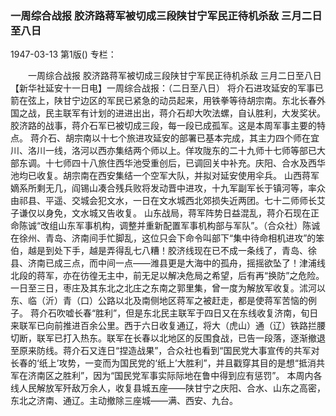 ### 一周综合战报  胶济路蒋军被切成三段陕甘宁军民正待机杀敌  三月二日至八日

1947-03-13
第1版()
专栏：

　　一周综合战报
    胶济路蒋军被切成三段陕甘宁军民正待机杀敌
    三月二日至八日
    【新华社延安十一日电】一周综合战报：（二日至八日）
    将介石进攻延安的军事已箭在弦上，陕甘宁边区的军民已紧急的动员起来，用铁拳等待胡宗南。东北长春外国之战，民主联军有计划的进进出出，蒋介石却大吹法螺，自认胜利，大发奖状。胶济路的战事，蒋介石军已被切成三段，每一段已成孤军。这是本周军事主要的特点。
    蒋介石、胡宗南以十七个旅进攻延安的部署已基本完成，其主力四个师在宜川、洛川一线，洛河以西亦集结两个师以上。佯攻陇东的二十九师十七师等部已大部东调。十七师四十八旅住西华池受重创后，已调回关中补充。庆阳、合水及西华池均已收复。胡宗南在西安集结一个空军大队，并拟对延安使用伞兵。
    山西蒋军嫡系所剩无几，阎锡山凑合残兵败将发动晋中进攻，十九军副军长于镇河等，率众由祁县、平遥、交城会犯文水，一日在文水城西北郊损失近两团。七十二师师长艾子谦仅以身免，文水城又告收复。
    山东战局，蒋军阵势日益混乱，蒋介石现在正命陈诚“改组山东军事机构，调整并重新配置军事机构部与军队”。（合众社）陈诚在徐州、青岛、济南间手忙脚乱，这位只会下命令叫部下“集中待命相机进攻”的笨伯，越是到处下手，越是弄得乱七八糟！胶济线现在已不成一条线了，青岛、徐县、济南已成三点，而中间一点——潍县更是大海中的孤舟，摇摇欲坠了！津浦线北段的蒋军，亦在彷徨无主中，前无足以解决危局之希望，后有再“换防”之危险。一日至三日，枣庄及其东北之北庄之东南之郭里集，曾一度为解放军收复。沭河以东、临（沂）青（口）公路以北及南侧地区蒋军之被赶走，都是使蒋军苦恼的例子。
    蒋介石吹嘘长春“胜利”，但是东北民主联军于四日又在东线收复济南，旬日来联军已向前推进百余公里。西于六日收复通辽，将大（虎山）通（辽）铁路拦腰切断，联军已打入热东。联军在长春以北地区的反围食战，已告一段落，逐渐撤退至原来防线。蒋介石又连日“捏造战果”，合众社也看到“国民党大事宣传的共军对长春的‘纸上’攻势，一变而为国民党的‘纸上’大胜利”，并且戳穿其目的是想“抵消共军在济南区之胜利”，因为“国民党军事实际际地在鲁中得到应有惩罚”。
    本周内各线人民解放军歼敌万余人，收复县城五座——陕甘宁之庆阳、合水、山东之高密，东北之济南、通辽。主动撤除三座城——满、西安、九台。
